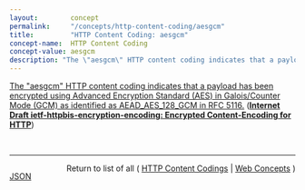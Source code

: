 ```yaml
---
layout:        concept
permalink:     "/concepts/http-content-coding/aesgcm"
title:         "HTTP Content Coding: aesgcm"
concept-name:  HTTP Content Coding
concept-value: aesgcm
description: "The \"aesgcm\" HTTP content coding indicates that a payload has been encrypted using Advanced Encryption Standard (AES) in Galois/Counter Mode (GCM) as identified as AEAD_AES_128_GCM in RFC 5116."
---
```


[The "aesgcm" HTTP content coding indicates that a payload has been encrypted using Advanced Encryption Standard (AES) in Galois/Counter Mode (GCM) as identified as AEAD_AES_128_GCM in RFC 5116.](http://tools.ietf.org/html/draft-ietf-httpbis-encryption-encoding#section-2 "Read documentation for HTTP Content Coding &#34;aesgcm&#34;") (**[Internet Draft ietf-httpbis-encryption-encoding: Encrypted Content-Encoding for HTTP](/specs/IETF/I-D/ietf-httpbis-encryption-encoding "This memo introduces a content coding for HTTP that allows message payloads to be encrypted.")**)

<br/>
<hr/>

<p style="float : left"><a href="./aesgcm.json" title="JSON representing this particular Web Concept value">JSON</a></p>
<p style="text-align: right">Return to list of all ( <a href="../http-content-coding/">HTTP Content Codings</a> | <a href="../">Web Concepts</a> )</p>
